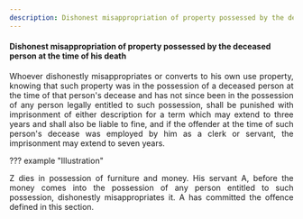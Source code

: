 ```yaml
---
description: Dishonest misappropriation of property possessed by the deceased person at the time of his death
---
```


#### Dishonest misappropriation of property possessed by the deceased person at the time of his death
<div style="text-align: justify">

Whoever dishonestly misappropriates or converts to his own use property, knowing that such property was in the possession of a deceased person at the time of that person's decease and has not since been in the possession of any person legally entitled to such possession, shall be punished with imprisonment of either description for a term which may extend to three years and shall also be liable to fine, and if the offender at the time of such person's decease was employed by him as a clerk or servant, the imprisonment may extend to seven years.

</div>

??? example "Illustration"
    <div style="text-align: justify"> Z dies in possession of furniture and money. His servant A, before the money comes into the possession of any person entitled to such possession, dishonestly misappropriates it. A has committed the offence defined in this section.

